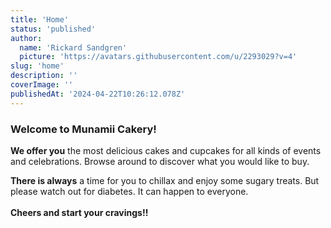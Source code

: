 ```yaml
---
title: 'Home'
status: 'published'
author:
  name: 'Rickard Sandgren'
  picture: 'https://avatars.githubusercontent.com/u/2293029?v=4'
slug: 'home'
description: ''
coverImage: ''
publishedAt: '2024-04-22T10:26:12.078Z'
---
```


### Welcome to Munamii Cakery! 

**We offer you** the most delicious cakes and cupcakes for all kinds of events and celebrations. Browse around to discover what you would like to buy.

**There is always** a time for you to chillax and enjoy some sugary treats. But please watch out for diabetes. It can happen to everyone.\
**\
Cheers and start your cravings!!**